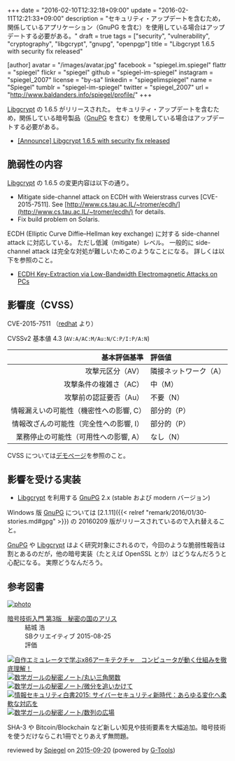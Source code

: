 +++
date = "2016-02-10T12:32:18+09:00"
update = "2016-02-11T12:21:33+09:00"
description = "セキュリティ・アップデートを含むため，関係しているアプリケーション（GnuPG を含む）を使用している場合はアップデートする必要がある。"
draft = true
tags = ["security", "vulnerability", "cryptography", "libgcrypt", "gnupg", "openpgp"]
title = "Libgcrypt 1.6.5 with security fix released"

[author]
  avatar = "/images/avatar.jpg"
  facebook = "spiegel.im.spiegel"
  flattr = "spiegel"
  flickr = "spiegel"
  github = "spiegel-im-spiegel"
  instagram = "spiegel_2007"
  license = "by-sa"
  linkedin = "spiegelimspiegel"
  name = "Spiegel"
  tumblr = "spiegel-im-spiegel"
  twitter = "spiegel_2007"
  url = "http://www.baldanders.info/spiegel/profile/"
+++

[Libgcrypt] の 1.6.5 がリリースされた。
セキュリティ・アップデートを含むため，関係している暗号製品（[GnuPG] を含む）を使用している場合はアップデートする必要がある。

- [[Announce] Libgcrypt 1.6.5 with security fix released](https://lists.gnupg.org/pipermail/gnupg-announce/2016q1/000384.html)

## 脆弱性の内容

[Libgcrypt] の 1.6.5 の変更内容は以下の通り。

* Mitigate side-channel attack on ECDH with Weierstrass curves [CVE-2015-7511].  See [http://www.cs.tau.ac.IL/~tromer/ecdh/](http://www.cs.tau.ac.IL/~tromer/ecdh/) for details.
* Fix build problem on Solaris.

ECDH (Elliptic Curve Diffie–Hellman key exchange) に対する side-channel attack に対応している。
ただし低減（mitigate）レベル。
一般的に side-channel attack は完全な対処が難しいためこのようなことになる。
詳しくは以下を参照のこと。

- [ECDH Key-Extraction via Low-Bandwidth Electromagnetic Attacks on PCs](http://www.cs.tau.ac.il/~tromer/ecdh/)

## 影響度（CVSS）

CVE-2015-7511 （[redhat](https://access.redhat.com/security/cve/CVE-2015-7511) より）

CVSSv2 基本値 4.3 (`AV:A/AC:M/Au:N/C:P/I:P/A:N`)

| 基本評価基準                            | 評価値            |
|----------------------------------------:|:------------------|
| 攻撃元区分（AV）                        | 隣接ネットワーク（A） |
| 攻撃条件の複雑さ（AC）                  | 中（M）           |
| 攻撃前の認証要否（Au）                  | 不要（N）         |
| 情報漏えいの可能性（機密性への影響, C） | 部分的（P）       |
| 情報改ざんの可能性（完全性への影響, I） | 部分的（P）       |
| 業務停止の可能性（可用性への影響, A）   | なし（N）         |

CVSS については[デモページ](http://www.baldanders.info/spiegel/archive/cvss/cvss2.html)を参照のこと。

## 影響を受ける実装

- [Libgcrypt] を利用する [GnuPG] 2.x (stable および modern バージョン)

Windows 版 [GnuPG] については [2.1.11]({{< relref "remark/2016/01/30-stories.md#gpg" >}}) の 20160209 版がリリースされているので入れ替えること。

[GnuPG] や [Libgcrypt] はよく研究対象にされるので，今回のような脆弱性報告は割とあるのだが，他の暗号実装（たとえば OpenSSL とか）はどうなんだろうと心配になる。
実際どうなんだろう。

[Libgcrypt]: https://www.gnu.org/software/libgcrypt/ "Libgcrypt - GNU Project - Free Software Foundation (FSF)"
[GnuPG]: https://gnupg.org/ "The GNU Privacy Guard"

## 参考図書

<div class="hreview" ><a class="item url" href="http://www.amazon.co.jp/exec/obidos/ASIN/B015643CPE/baldandersinf-22/"><img src="http://ecx.images-amazon.com/images/I/51t6yHHVwEL._SL160_.jpg" alt="photo" class="photo"  /></a><dl ><dt class="fn"><a class="item url" href="http://www.amazon.co.jp/exec/obidos/ASIN/B015643CPE/baldandersinf-22/">暗号技術入門 第3版　秘密の国のアリス</a></dt><dd>結城 浩 </dd><dd>SBクリエイティブ 2015-08-25</dd><dd>評価<abbr class="rating" title="5"><img src="http://g-images.amazon.com/images/G/01/detail/stars-5-0.gif" alt="" /></abbr> </dd></dl><p class="similar"><a href="http://www.amazon.co.jp/exec/obidos/ASIN/B0148FQNVC/baldandersinf-22/" target="_top"><img src="http://images.amazon.com/images/P/B0148FQNVC.09._SCTHUMBZZZ_.jpg"  alt="自作エミュレータで学ぶx86アーキテクチャ　コンピュータが動く仕組みを徹底理解！"  /></a> <a href="http://www.amazon.co.jp/exec/obidos/ASIN/B00W6NCLJM/baldandersinf-22/" target="_top"><img src="http://images.amazon.com/images/P/B00W6NCLJM.09._SCTHUMBZZZ_.jpg"  alt="数学ガールの秘密ノート/丸い三角関数"  /></a> <a href="http://www.amazon.co.jp/exec/obidos/ASIN/B00Y9EYOIW/baldandersinf-22/" target="_top"><img src="http://images.amazon.com/images/P/B00Y9EYOIW.09._SCTHUMBZZZ_.jpg"  alt="数学ガールの秘密ノート/微分を追いかけて"  /></a> <a href="http://www.amazon.co.jp/exec/obidos/ASIN/B012BYBTZC/baldandersinf-22/" target="_top"><img src="http://images.amazon.com/images/P/B012BYBTZC.09._SCTHUMBZZZ_.jpg"  alt="情報セキュリティ白書2015: サイバーセキュリティ新時代：あらゆる変化へ柔軟な対応を"  /></a> <a href="http://www.amazon.co.jp/exec/obidos/ASIN/B00W6NCLL0/baldandersinf-22/" target="_top"><img src="http://images.amazon.com/images/P/B00W6NCLL0.09._SCTHUMBZZZ_.jpg"  alt="数学ガールの秘密ノート/数列の広場"  /></a> </p>
<p class="description">SHA-3 や Bitcoin/Blockchain など新しい知見や技術要素を大幅追加。暗号技術を使うだけならこれ1冊でとりあえず無問題。</p>
<p class="gtools" >reviewed by <a href='#maker' class='reviewer'>Spiegel</a> on <abbr class="dtreviewed" title="2015-09-20">2015-09-20</abbr> (powered by <a href="http://www.goodpic.com/mt/aws/index.html" >G-Tools</a>)</p>
</div>
